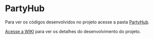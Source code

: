 # PartyHub

Para ver os códigos desenvolvidos no projeto acesse a pasta [PartyHub](https://github.com/LuisCastanh0/EngenhariaDeSoftware/tree/main/PartyHub).

[Acesse a WIKI](https://github.com/LuisCastanh0/EngenhariaDeSoftware/wiki) para ver os detalhes do desenvolvimento do projeto.
